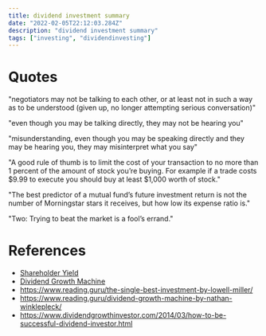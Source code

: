 ```yaml
---
title: dividend investment summary
date: "2022-02-05T22:12:03.284Z"
description: "dividend investment summary"
tags: ["investing", "dividendinvesting"]
---
```



# Quotes

"negotiators may not be talking to each other, or at least not in such a way as to be understood (given up, no longer attempting serious conversation)"

"even though you may be talking directly, they may not be hearing you"

"misunderstanding, even though you may be speaking directly and they may be hearing you, they may misinterpret what you say"

"A good rule of thumb is to limit the cost of your transaction to no more than 1 percent of the amount of stock you’re buying. For example if a trade costs $9.99 to execute you should buy at least $1,000 worth of stock."

"The best predictor of a mutual fund’s future investment return is not the number of Morningstar stars it receives, but how low its expense ratio is."

"Two: Trying to beat the market is a fool’s errand."

# References
- [Shareholder Yield](./Shareholder-Yield.pdf)
- [Dividend Growth Machine](./Dividend-Growth-Machine.pdf)
- https://www.reading.guru/the-single-best-investment-by-lowell-miller/
- https://www.reading.guru/dividend-growth-machine-by-nathan-winklepleck/
- https://www.dividendgrowthinvestor.com/2014/03/how-to-be-successful-dividend-investor.html